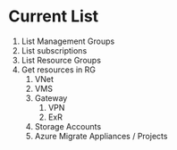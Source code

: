 # Current List

1. List Management Groups
1. List subscriptions
1. List Resource Groups
1. Get resources in RG
   1. VNet
   1. VMS
   1. Gateway
      1. VPN
      1. ExR
   1. Storage Accounts
   1. Azure Migrate Appliances / Projects